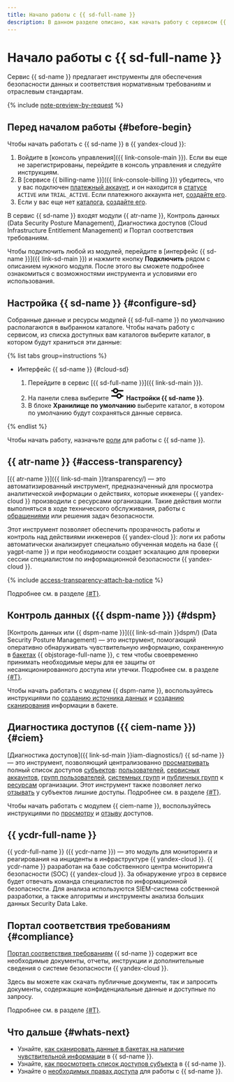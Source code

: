 ```yaml
---
title: Начало работы с {{ sd-full-name }}
description: В данном разделе описано, как начать работу с сервисом {{ sd-name }} и использовать входящие в него инструменты.
---
```


# Начало работы с {{ sd-full-name }}

Сервис {{ sd-name }} предлагает инструменты для обеспечения безопасности данных и соответствия нормативным требованиям и отраслевым стандартам.

{% include [note-preview-by-request](../_includes/note-preview-by-request.md) %}

## Перед началом работы {#before-begin}

Чтобы начать работать c {{ sd-name }} в {{ yandex-cloud }}:

1. Войдите в [консоль управления]({{ link-console-main }}). Если вы еще не зарегистрированы, перейдите в консоль управления и следуйте инструкциям.
1. В [сервисе {{ billing-name }}]({{ link-console-billing }}) убедитесь, что у вас подключен [платежный аккаунт](../billing/concepts/billing-account.md), и он находится в [статусе](../billing/concepts/billing-account-statuses.md) `ACTIVE` или `TRIAL_ACTIVE`. Если платежного аккаунта нет, [создайте его](../billing/quickstart/index.md#create_billing_account).
1. Если у вас еще нет [каталога](../resource-manager/concepts/resources-hierarchy.md#folder), [создайте его](../resource-manager/operations/folder/create.md).

В сервис {{ sd-name }} входят модули {{ atr-name }}, Контроль данных (Data Security Posture Management), Диагностика доступов (Cloud Infrastructure Entitlement Management) и Портал соответствия требованиям.

Чтобы подключить любой из модулей, перейдите в [интерфейс {{ sd-name }}]({{ link-sd-main }}) и нажмите кнопку **Подключить** рядом с описанием нужного модуля. После этого вы сможете подробнее ознакомиться с возможностями инструмента и условиями его использования.

## Настройка {{ sd-name }} {#configure-sd}

Собранные данные и ресурсы модулей {{ sd-full-name }} по умолчанию располагаются в выбранном каталоге. Чтобы начать работу с сервисом, из списка доступных вам каталогов выберите каталог, в котором будут храниться эти данные:

{% list tabs group=instructions %}

- Интерфейс {{ sd-name }} {#cloud-sd}

  1. Перейдите в сервис [{{ sd-full-name }}]({{ link-sd-main }}).
  1. На панели слева выберите ![sliders](../_assets/console-icons/sliders.svg) **Настройки {{ sd-name }}**.
  1. В блоке **Хранилище по умолчанию** выберите каталог, в котором по умолчанию будут сохраняться данные сервиса.

{% endlist %}

Чтобы начать работу, назначьте [роли](./security/index.md) для работы с {{ sd-name }}.

## {{ atr-name }} {#access-transparency}

[{{ atr-name }}]({{ link-sd-main }}transparency/) — это автоматизированный инструмент, предназначенный для просмотра аналитической информации о действиях, которые инженеры {{ yandex-cloud }} производили с ресурсами организации. Такие действия могли выполняться в ходе технического обслуживания, работы с [обращениями](../support/overview.md) или решения задач безопасности.

Этот инструмент позволяет обеспечить прозрачность работы и контроль над действиями инженеров {{ yandex-cloud }}: логи их работы автоматически анализирует специально обученная модель на базе {{ yagpt-name }} и при необходимости создает эскалацию для проверки сессии специалистом по информационной безопасности {{ yandex-cloud }}.

{% include [access-transparency-attach-ba-notice](../_includes/security-deck/access-transparency-attach-ba-notice.md) %}

Подробнее см. в разделе [{#T}](./concepts/access-transparency.md).

## Контроль данных ({{ dspm-name }}) {#dspm}

[Контроль данных или {{ dspm-name }}]({{ link-sd-main }}dspm/) (Data Security Posture Management) — это инструмент, помогающий оперативно обнаруживать чувствительную информацию, сохраненную в [бакетах](../storage/concepts/bucket.md) {{ objstorage-full-name }}, с тем чтобы своевременно принимать необходимые меры для ее защиты от несанкционированного доступа или утечки. Подробнее см. в разделе [{#T}](./concepts/dspm.md).

Чтобы начать работать с модулем {{ dspm-name }}, воспользуйтесь инструкциями по [созданию источника данных](./operations/dspm/create-data-source.md) и [созданию сканирования](./operations/dspm/create-scan.md) информации в бакете.

## Диагностика доступов ({{ ciem-name }}) {#ciem}

[Диагностика доступов]({{ link-sd-main }}iam-diagnostics/) {{ sd-name }} — это инструмент, позволяющий централизованно [просматривать](./operations/ciem/view-permissions.md) полный список доступов [субъектов](../iam/concepts/access-control/index.md#subject): [пользователей](../overview/roles-and-resources.md#users), [сервисных аккаунтов](../iam/concepts/users/service-accounts.md), [групп пользователей](../organization/concepts/groups.md), [системных групп](../iam/concepts/access-control/system-group.md) и [публичных групп](../iam/concepts/access-control/public-group.md) к [ресурсам](../iam/concepts/access-control/resources-with-access-control.md) организации. Этот инструмент также позволяет легко [отзывать](./operations/ciem/revoke-permissions.md) у субъектов лишние доступы. Подробнее см. в разделе [{#T}](./concepts/ciem.md).

Чтобы начать работать с модулем {{ ciem-name }}, воспользуйтесь инструкциями по [просмотру](./operations/ciem/view-permissions.md) и [отзыву](./operations/ciem/revoke-permissions.md) доступов.

## {{ ycdr-full-name }}

{{ ycdr-full-name }} ({{ ycdr-name }}) — это модуль для мониторинга и реагирования на инциденты в инфраструктуре {{ yandex-cloud }}. {{ ycdr-name }} разработан на базе собственного центра мониторинга безопасности (SOC) {{ yandex-cloud }}. За обнаружение угроз в сервисе будет отвечать команда специалистов по информационной безопасности. Для анализа используются SIEM-система собственной разработки, а также алгоритмы и инструменты анализа больших данных Security Data Lake.


## Портал соответствия требованиям {#compliance}

[Портал соответствия требованиям](https://yandex.cloud/ru/security/compliance-portal) {{ sd-name }} содержит все необходимые документы, отчеты, инструкции и дополнительные сведения о системе безопасности {{ yandex-cloud }}.

Здесь вы можете как скачать публичные документы, так и запросить документы, содержащие конфиденциальные данные и доступные по запросу.

Подробнее см. в разделе [{#T}](./concepts/compliance.md).


## Что дальше {#whats-next}

* Узнайте, [как сканировать данные в бакетах на наличие чувствительной информации](./operations/dspm/create-scan.md) в {{ sd-name }}.
* Узнайте, [как просмотреть список доступов субъекта](./operations/ciem/view-permissions.md) в {{ sd-name }}.
* Узнайте о [необходимых правах доступа](./security/index.md) для работы с {{ sd-name }}.